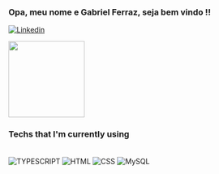 ### Opa, meu nome e Gabriel Ferraz, seja bem vindo !! 

[![Linkedin](https://img.shields.io/badge/LinkedIn-0077B5?style=for-the-badge&logo=linkedin&logoColor=white)](https://https://www.linkedin.com/in/gabriel-martins-ferraz//)

<div>
   <img height="150em" src="https://github-readme-stats.vercel.app/api?username=GabrielFerraz&show_icons=true&theme=dark&include_all_commits=true&count_private=true"/>
  
</div>


### Techs that I'm currently using

<div style="display: inline_block" ><br/>
    <img align="center" alt="TYPESCRIPT" src="https://img.shields.io/badge/TypeScript-007ACC?style=for-the-badge&logo=typescript&logoColor=white"/>
     <img align="center" alt="HTML" src="https://img.shields.io/badge/HTML5-E34F26?style=for-the-badge&logo=html5&logoColor=white"/>
      <img align="center" alt="CSS" src="https://img.shields.io/badge/CSS3-1572B6?style=for-the-badge&logo=css3&logoColor=white"/>
       <img align="center" alt="MySQL" src="https://img.shields.io/badge/MySQL-00000F?style=for-the-badge&logo=mysql&logoColor=white"/>
      
</div><br/>




